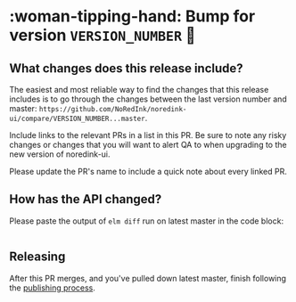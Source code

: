 # :woman-tipping-hand: Bump for version `VERSION_NUMBER` :dizzy:

## What changes does this release include?

The easiest and most reliable way to find the changes that this release includes is to go through the changes between the last version number and master: `https://github.com/NoRedInk/noredink-ui/compare/VERSION_NUMBER...master`.

Include links to the relevant PRs in a list in this PR. Be sure to note any risky changes or changes that you will want to alert QA to when upgrading to the new version of noredink-ui.

Please update the PR's name to include a quick note about every linked PR.

## How has the API changed?

Please paste the output of `elm diff` run on latest master in the code block:

```

```

## Releasing

After this PR merges, and you've pulled down latest master, finish following the [publishing process](https://github.com/NoRedInk/noredink-ui/blob/master/README.md#publishing-a-new-version).
